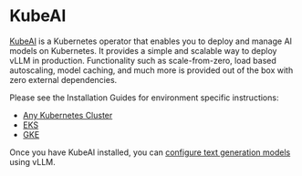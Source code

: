 # KubeAI

[KubeAI](https://github.com/substratusai/kubeai) is a Kubernetes operator that enables you to deploy and manage AI models on Kubernetes. It provides a simple and scalable way to deploy vLLM in production. Functionality such as scale-from-zero, load based autoscaling, model caching, and much more is provided out of the box with zero external dependencies.

Please see the Installation Guides for environment specific instructions:

- [Any Kubernetes Cluster](https://www.kubeai.org/installation/any/)
- [EKS](https://www.kubeai.org/installation/eks/)
- [GKE](https://www.kubeai.org/installation/gke/)

Once you have KubeAI installed, you can
[configure text generation models](https://www.kubeai.org/how-to/configure-text-generation-models/)
using vLLM.
